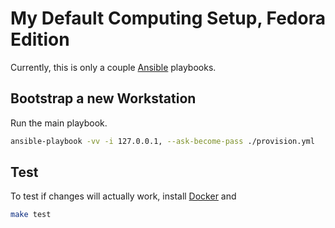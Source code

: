 # My Default Computing Setup, Fedora Edition

Currently, this is only a couple [Ansible](http://www.ansible.com/) playbooks.

## Bootstrap a new Workstation

Run the main playbook.

```bash
ansible-playbook -vv -i 127.0.0.1, --ask-become-pass ./provision.yml
```

## Test

To test if changes will actually work, install [Docker](https://www.docker.io/) and

```bash
make test
```
